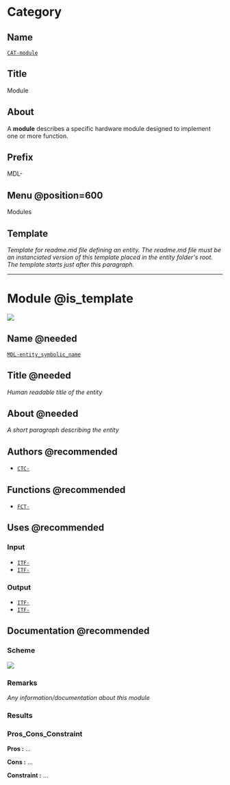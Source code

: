 # Category
## Name
[`CAT-module`]()

## Title
Module

## About
A **module** describes a specific hardware module designed to implement one or
more function.

## Prefix
MDL-

## Menu @position=600
Modules

## Template
*Template for readme.md file defining an entity. The
readme.md file must be an instanciated version of this template placed
in the entity folder's root. The template starts just after
this paragraph.*

--------------------------------------------------------------------------------

# Module @is_template
![](viewme.png)

## Name @needed
[`MDL-entity_symbolic_name`]()

## Title @needed
*Human readable title of the entity*

## About @needed
*A short paragraph describing the entity*

## Authors @recommended
* [`CTC-`]()

## Functions @recommended
* [`FCT-`]()

## Uses @recommended
### Input
* [`ITF-`]()
* [`ITF-`]()

### Output
* [`ITF-`]()
* [`ITF-`]()

## Documentation @recommended

### Scheme
![](images/scheme.png)

### Remarks
*Any information/documentation about this module*

### Results

### Pros_Cons_Constraint
**Pros :** ...

**Cons :** ...

**Constraint :** ...